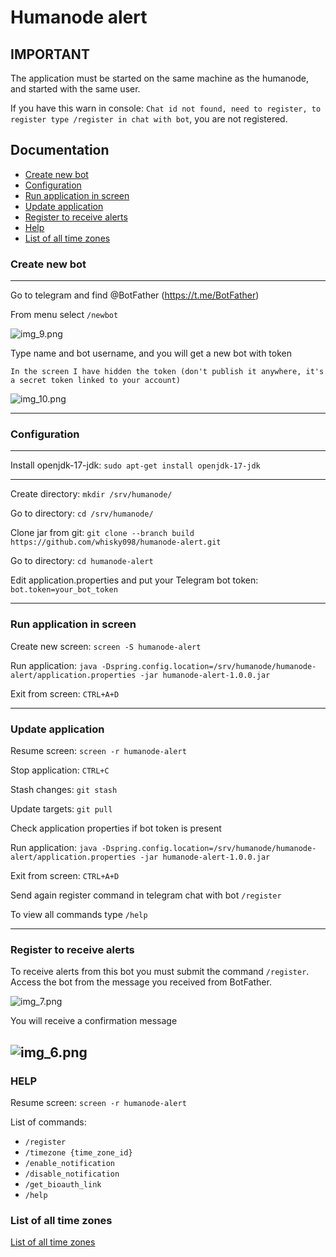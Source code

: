 # Humanode alert

## IMPORTANT

The application must be started on the same machine as the humanode, and started with the same user.

If you have this warn in console: `Chat id not found, need to register, to register type /register in chat with bot`,
you are not registered.

## Documentation

- [Create new bot](#create-new-bot)
- [Configuration](#configuration)
- [Run application in screen](#run-application-in-screen)
- [Update application](#update-application)
- [Register to receive alerts](#register-to-receive-alerts)
- [Help](#help)
- [List of all time zones](#list-of-all-time-zones)

### Create new bot

--------------------------------------------------------------------------------
Go to telegram and find @BotFather (https://t.me/BotFather)

From menu select `/newbot`

![img_9.png](img_9.png)

Type name and bot username, and you will get a new bot with token

`In the screen I have hidden the token (don't publish it anywhere, it's a secret token linked to your account)`

![img_10.png](img_10.png)

--------------------------------------------------------------------------------

### Configuration

--------------------------------------------------------------------------------
Install openjdk-17-jdk: `sudo apt-get install openjdk-17-jdk`

--------------------------------------------------------------------------------
Create directory: `mkdir /srv/humanode/`

Go to directory: `cd /srv/humanode/`

Clone jar from git: `git clone --branch build https://github.com/whisky098/humanode-alert.git`

Go to directory: `cd humanode-alert`

Edit application.properties and put your Telegram bot token: `bot.token=your_bot_token`

--------------------------------------------------------------------------------

### Run application in screen

Create new screen: `screen -S humanode-alert`

Run application: `java -Dspring.config.location=/srv/humanode/humanode-alert/application.properties -jar humanode-alert-1.0.0.jar`

Exit from screen: `CTRL+A+D`

--------------------------------------------------------------------------------

### Update application

Resume screen: `screen -r humanode-alert`

Stop application: `CTRL+C`

Stash changes: `git stash`

Update targets: `git pull`

Check application properties if bot token is present

Run application: `java -Dspring.config.location=/srv/humanode/humanode-alert/application.properties -jar humanode-alert-1.0.0.jar`

Exit from screen: `CTRL+A+D`

Send again register command in telegram chat with bot `/register`

To view all commands type `/help`

--------------------------------------------------------------------------------

### Register to receive alerts

To receive alerts from this bot you must submit the command `/register`.     Access the bot from the message you received
from BotFather.

![img_7.png](img_7.png)

You will receive a confirmation message

![img_6.png](img_6.png)
--------------------------------------------------------------------------------

### HELP

Resume screen: `screen -r humanode-alert`

List of commands:

- `/register`
- `/timezone {time_zone_id}`
- `/enable_notification`
- `/disable_notification`
- `/get_bioauth_link`
- `/help`

### List of all time zones

[List of all time zones](https://garygregory.wordpress.com/2013/06/18/what-are-the-java-timezone-ids/)
